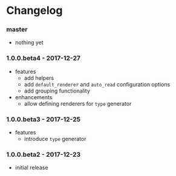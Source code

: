 # Changelog

### master

* nothing yet

### 1.0.0.beta4 - 2017-12-27

* features
    * add helpers
    * add `default_renderer` and `auto_read` configuration options
    * add grouping functionality
* enhancements
    * allow defining renderers for `type` generator

### 1.0.0.beta3 - 2017-12-25

* features
    * introduce `type` generator

### 1.0.0.beta2 - 2017-12-23

* initial release
